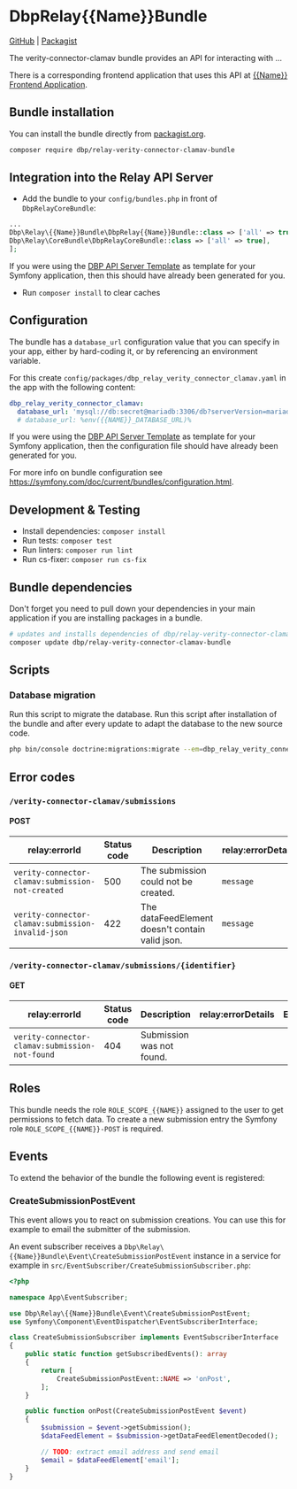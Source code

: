 <!--
List of placeholders:
- {{name}}: Name of the bundle in lowercase, like "verity connector clamav"
- {{Name}}: Name of the bundle in camel case, like "VerityConnectorClamav"
- {{NAME}}: Name of the bundle in uppercase, like "VERITY-CONNECTOR-CLAMAV"
- {{bundle-path}}: GitLab bundle repository path, like "digital-blueprint/relay-verity-connector-clamav-bundle"
- {{package-name}}: Name of the bundle for packagist, like "dbp/relay-verity-connector-clamav-bundle"
-->

# DbpRelay{{Name}}Bundle

[GitHub](https://github.com/digital-blueprint/relay-verity-connector-clamav-bundle) |
[Packagist](https://packagist.org/packages/dbp/relay-verity-connector-clamav-bundle)

The verity-connector-clamav bundle provides an API for interacting with ...

There is a corresponding frontend application that uses this API at [{{Name}} Frontend Application](https://github.com/{{app-path}}).

## Bundle installation

You can install the bundle directly from [packagist.org](https://packagist.org/packages/dbp/relay-verity-connector-clamav-bundle).

```bash
composer require dbp/relay-verity-connector-clamav-bundle
```

## Integration into the Relay API Server

* Add the bundle to your `config/bundles.php` in front of `DbpRelayCoreBundle`:

```php
...
Dbp\Relay\{{Name}}Bundle\DbpRelay{{Name}}Bundle::class => ['all' => true],
Dbp\Relay\CoreBundle\DbpRelayCoreBundle::class => ['all' => true],
];
```

If you were using the [DBP API Server Template](https://packagist.org/packages/dbp/relay-server-template)
as template for your Symfony application, then this should have already been generated for you.

* Run `composer install` to clear caches

## Configuration

The bundle has a `database_url` configuration value that you can specify in your
app, either by hard-coding it, or by referencing an environment variable.

For this create `config/packages/dbp_relay_verity_connector_clamav.yaml` in the app with the following
content:

```yaml
dbp_relay_verity_connector_clamav:
  database_url: 'mysql://db:secret@mariadb:3306/db?serverVersion=mariadb-10.3.30'
  # database_url: %env({{NAME}}_DATABASE_URL)%
```

If you were using the [DBP API Server Template](https://packagist.org/packages/dbp/relay-server-template)
as template for your Symfony application, then the configuration file should have already been generated for you.

For more info on bundle configuration see <https://symfony.com/doc/current/bundles/configuration.html>.

## Development & Testing

* Install dependencies: `composer install`
* Run tests: `composer test`
* Run linters: `composer run lint`
* Run cs-fixer: `composer run cs-fix`

## Bundle dependencies

Don't forget you need to pull down your dependencies in your main application if you are installing packages in a bundle.

```bash
# updates and installs dependencies of dbp/relay-verity-connector-clamav-bundle
composer update dbp/relay-verity-connector-clamav-bundle
```

## Scripts

### Database migration

Run this script to migrate the database. Run this script after installation of the bundle and
after every update to adapt the database to the new source code.

```bash
php bin/console doctrine:migrations:migrate --em=dbp_relay_verity_connector_clamav_bundle
```

## Error codes

### `/verity-connector-clamav/submissions`

#### POST

| relay:errorId                       | Status code | Description                                     | relay:errorDetails | Example                          |
|-------------------------------------|-------------|-------------------------------------------------| ------------------ |----------------------------------|
| `verity-connector-clamav:submission-not-created`  | 500         | The submission could not be created.            | `message`          | `['message' => 'Error message']` |
| `verity-connector-clamav:submission-invalid-json` | 422         | The dataFeedElement doesn't contain valid json. | `message`          |                                  |

### `/verity-connector-clamav/submissions/{identifier}`

#### GET

| relay:errorId                    | Status code | Description               | relay:errorDetails | Example |
| -------------------------------- | ----------- | ------------------------- | ------------------ | ------- |
| `verity-connector-clamav:submission-not-found` | 404         | Submission was not found. |                    |         |

## Roles

This bundle needs the role `ROLE_SCOPE_{{NAME}}` assigned to the user to get permissions to fetch data.
To create a new submission entry the Symfony role `ROLE_SCOPE_{{NAME}}-POST` is required.

## Events

To extend the behavior of the bundle the following event is registered:

### CreateSubmissionPostEvent

This event allows you to react on submission creations.
You can use this for example to email the submitter of the submission.

An event subscriber receives a `Dbp\Relay\{{Name}}Bundle\Event\CreateSubmissionPostEvent` instance
in a service for example in `src/EventSubscriber/CreateSubmissionSubscriber.php`:

```php
<?php

namespace App\EventSubscriber;

use Dbp\Relay\{{Name}}Bundle\Event\CreateSubmissionPostEvent;
use Symfony\Component\EventDispatcher\EventSubscriberInterface;

class CreateSubmissionSubscriber implements EventSubscriberInterface
{
    public static function getSubscribedEvents(): array
    {
        return [
            CreateSubmissionPostEvent::NAME => 'onPost',
        ];
    }

    public function onPost(CreateSubmissionPostEvent $event)
    {
        $submission = $event->getSubmission();
        $dataFeedElement = $submission->getDataFeedElementDecoded();

        // TODO: extract email address and send email
        $email = $dataFeedElement['email'];
    }
}
```
